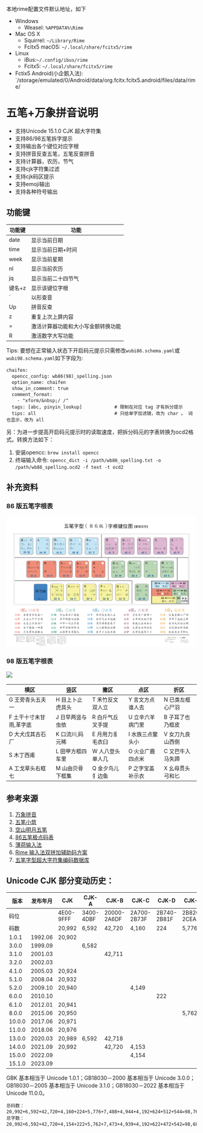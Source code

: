
本地rime配置文件默认地址，如下

- Windows
  - Weasel: `%APPDATA%\Rime`
- Mac OS X
  - Squirrel: `~/Library/Rime`
  - Fcitx5 macOS: `~/.local/share/fcitx5/rime`
- Linux
  - iBus:`~/.config/ibus/rime`
  - Fcitx5: `~/.local/share/fcitx5/rime`
- Fctix5 Android(小企鹅入法): `/storage/emulated/0/Android/data/org.fcitx.fcitx5.android/files/data/rime/


# 五笔+万象拼音说明

* 支持Unicode 15.1.0 CJK 超大字符集
* 支持86/98五笔拆字提示
* 支持输出各个键位对应字根
* 支持拼音反查五笔，五笔反查拼音
* 支持计算器，农历，节气
* 支持cjk字符集过滤
* 支持cjk码区提示
* 支持emoji输出
* 支持各种符号输出

## 功能键

| 功能键  | 功能                |
| ---- | ----------------- |
| date | 显示当前日期            |
| time | 显示当前日期+时间         |
| week | 显示当前星期            |
| nl   | 显示当前农历            |
| jq   | 显示当前二十四节气         |
| 键名+z | 显示该键位字根           |
| `    | 以形查音              |
| Up   | 拼音反查              |
| z    | 重复上次上屏内容          |
| =    | 激活计算器功能和大小写金额转换功能 |
| R    | 激活数字大写功能          |

Tips: 要想在正常输入状态下开启码元提示只需修改`wubi86.schema.yaml`或`wubi98.schema.yaml`如下字段为:

```
chaifen:
  opencc_config: wb86(98)_spelling.json
  option_name: chaifen
  show_in_comment: true 
  comment_format:     
    - "xform/&nbsp;/ /"
  tags: [abc, pinyin_lookup]            # 限制在对应 tag 才有拆分提示
  tips: all                             # 只给单字加滤镜，改为 char 。 词也显示，改为 all
```

另：为进一步提高开启码元提示时的读取速度，把拆分码元的字表转换为ocd2格式。转换方法如下：

1. 安装opencc: ```brew install opencc```
2. 终端输入命令: ```opencc_dict -i /path/wb86_spelling.txt -o /path/wb86_spelling.ocd2 -f text -t ocd2```

## 补充资料

### 86 版五笔字根表

![](./wubi86.jpg)

### 98 版五笔字根表

![](./98五笔码元-全图-青葱.jpg)

| 横区            | 竖区        | 撇区        | 点区        | 折区        |
| ------------- | --------- | --------- | --------- | --------- |
| G 王旁青头五夫一     | H 目上卜止虎具头 | T 禾竹反文双人立 | Y 言文方点谁人去 | N 已类左框心尸羽 |
| F 土干十寸未甘雨,革字底 | J 日早两竖与虫依 | R 白斤气丘叉手提 | U 立辛六羊病门里 | B 子耳了也乃框皮 |
| D 大犬戊其古石厂     | K 口流川,码元稀 | E 月用力豸毛衣臼 | I 水族三点鳖头小 | V 女刀九良山西倒 |
| S 木丁西甫        | L 田甲方框四车里 | W 人八登头单人几 | O 火业广鹿四点米 | C 又巴牛入马失蹄 |
| A 工戈草头右框七     | M 山由贝骨下框集 | Q 金夕鸟儿犭边鱼 | P 之字宝盖补示衣 | X 幺母贯头弓和匕 |

## 参考来源

1. [万象拼音](https://github.com/amzxyz/rime_wanxiang)
2. [五笔小筑](https://github.com/yanhuacuo/98wubi)
3. [空山明月五笔](https://github.com/mrshiqiqi/rime-wubi)
4. [86五笔极点码表](https://github.com/KyleBing/rime-wubi86-jidian)
5. [薄荷输入法](https://github.com/Mintimate/oh-my-rime)
6. [Rime 输入法双拼加辅助码方案](https://github.com/boomker/rime-fast-xhup)
7. [五笔字型超大字符集编码数据库](https://github.com/CNMan/UnicodeCJK-WuBi)

## Unicode CJK 部分变动历史：

| 版本     | 发布年月    | CJK       | CJK-A     | CJK-B       | CJK-C       | CJK-D       | CJK-E       | CJK-F       | CJK-G       | CJK-H       | CJK-I       | CJK-CI    | CJK-CIS     |
| ------ | ------- | --------- | --------- | ----------- | ----------- | ----------- | ----------- | ----------- | ----------- | ----------- | ----------- | --------- | ----------- |
| 码位     |         | 4E00-9FFF | 3400-4DBF | 20000-2A6DF | 2A700-2B73F | 2B740-2B81F | 2B820-2CEAF | 2CEB0-2EBEF | 30000-3134F | 31350-323AF | 2EBF0-2EE5F | F900-FAFF | 2F800-2FA1F |
| 码数     |         | 20,992    | 6,592     | 42,720      | 4,160       | 224         | 5,776       | 7,488       | 4,944       | 4,192       | 624         | 512       | 544         |
| 1.0.1  | 1992.06 | 20,902    |           |             |             |             |             |             |             |             |             | 302       |             |
| 3.0.0  | 1999.09 |           | 6,582     |             |             |             |             |             |             |             |             |           |             |
| 3.1.0  | 2001.03 |           |           | 42,711      |             |             |             |             |             |             |             |           | 542         |
| 3.2.0  | 2002.03 |           |           |             |             |             |             |             |             |             |             | 361       |             |
| 4.1.0  | 2005.03 | 20,924    |           |             |             |             |             |             |             |             |             | 467       |             |
| 5.1.0  | 2008.04 | 20,932    |           |             |             |             |             |             |             |             |             |           |             |
| 5.2.0  | 2009.10 | 20,940    |           |             | 4,149       |             |             |             |             |             |             | 470       |             |
| 6.0.0  | 2010.10 |           |           |             |             | 222         |             |             |             |             |             |           |             |
| 6.1.0  | 2012.01 | 20,941    |           |             |             |             |             |             |             |             |             | 472       |             |
| 8.0.0  | 2015.06 | 20,950    |           |             |             |             | 5,762       |             |             |             |             |           |             |
| 10.0.0 | 2017.06 | 20,971    |           |             |             |             |             | 7,473       |             |             |             |           |             |
| 11.0.0 | 2018.06 | 20,976    |           |             |             |             |             |             |             |             |             |           |             |
| 13.0.0 | 2020.03 | 20,989    | 6,592     | 42,718      |             |             |             |             | 4,939       |             |             |           |             |
| 14.0.0 | 2021.09 | 20,992    |           | 42,720      | 4,153       |             |             |             |             |             |             |           |             |
| 15.0.0 | 2022.09 |           |           |             | 4,154       |             |             |             |             | 4,192       |             |           |             |
| 15.1.0 | 2023.09 |           |           |             |             |             |             |             |             |             | 622         |           |             |

GBK 基本相当于 Unicode 1.0.1；GB18030－2000 基本相当于 Unicode 3.0.0；GB18030－2005 基本相当于 Unicode 3.1.0；GB18030－2022 基本相当于 Unicode 11.0.0。

```
总码数：20,992+6,592+42,720+4,160+224+5,776+7,488+4,944+4,192+624+512+544=98,768
总字数：20,992+6,592+42,720+4,154+222+5,762+7,473+4,939+4,192+622+472+542=98,682
```
